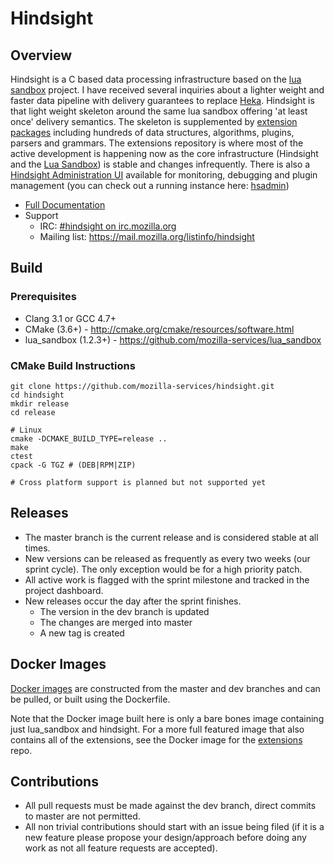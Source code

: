 # Hindsight

## Overview

Hindsight is a C based data processing infrastructure based on the
[lua sandbox](https://github.com/mozilla-services/lua_sandbox) project.  I have
received several inquiries about a lighter weight and faster data pipeline with
delivery guarantees to replace [Heka](https://github.com/mozilla-services/heka).
Hindsight is that light weight skeleton around the same lua sandbox offering
'at least once' delivery semantics. The skeleton is supplemented by
[extension packages](https://mozilla-services.github.io/lua_sandbox_extensions)
including hundreds of data structures, algorithms, plugins, parsers and
grammars. The extensions repository is where most of the active development is
happening now as the core infrastructure (Hindsight and the [Lua Sandbox](https://github.com/mozilla-services/lua_sandbox))
is stable and changes infrequently.  There is also a [Hindsight Administration UI](https://github.com/mozilla-services/hindsight_admin)
available for monitoring, debugging and plugin management (you can check out a
running instance here: [hsadmin](https://hsadmin.trink.com/))

* [Full Documentation](http://mozilla-services.github.io/hindsight)
* Support
    * IRC: [#hindsight on irc.mozilla.org](irc://irc.mozilla.org/hindsight)
    * Mailing list: https://mail.mozilla.org/listinfo/hindsight

## Build

### Prerequisites

* Clang 3.1 or GCC 4.7+
* CMake (3.6+) - http://cmake.org/cmake/resources/software.html
* lua_sandbox (1.2.3+) - https://github.com/mozilla-services/lua_sandbox

### CMake Build Instructions

    git clone https://github.com/mozilla-services/hindsight.git
    cd hindsight
    mkdir release
    cd release

    # Linux
    cmake -DCMAKE_BUILD_TYPE=release ..
    make
    ctest
    cpack -G TGZ # (DEB|RPM|ZIP)

    # Cross platform support is planned but not supported yet

## Releases

* The master branch is the current release and is considered stable at all
  times.
* New versions can be released as frequently as every two weeks (our sprint
  cycle). The only exception would be for a high priority patch.
* All active work is flagged with the sprint milestone and tracked in the
  project dashboard.
* New releases occur the day after the sprint finishes.
  * The version in the dev branch is updated
  * The changes are merged into master
  * A new tag is created

## Docker Images

[Docker images](https://hub.docker.com/r/mozilla/hindsight/tags) are constructed from the
master and dev branches and can be pulled, or built using the Dockerfile.

Note that the Docker image built here is only a bare bones image containing just lua_sandbox
and hindsight. For a more full featured image that also contains all of the extensions, see
the Docker image for the [extensions](https://github.com/mozilla-services/lua_sandbox_extensions)
repo.

## Contributions

* All pull requests must be made against the dev branch, direct commits to
  master are not permitted.
* All non trivial contributions should start with an issue being filed (if it is
  a new feature please propose your design/approach before doing any work as not
  all feature requests are accepted).
